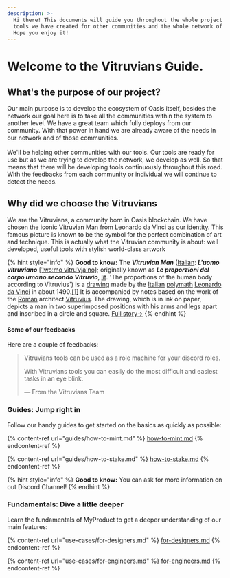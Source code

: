 ```yaml
---
description: >-
  Hi there! This documents will guide you throughout the whole project and the
  tools we have created for other communities and the whole network of Oasis.
  Hope you enjoy it!
---
```


# Welcome to the Vitruvians Guide.

## What's the purpose of our project?

Our main purpose is to develop the ecosystem of Oasis itself, besides the network our goal here is to take all the communities within the system to another level. We have a great team which fully deploys from our community. With that power in hand we are already aware of the needs in our network and of those communities. \
\
We'll be helping other communities with our tools. Our tools are ready for use but as we are trying to develop the network, we develop as well. So that means that there will be developing tools continuously throughout this road. With the feedbacks from each community or individual we will continue to detect the needs.&#x20;

## Why did we choose the Vitruvians

We are the Vitruvians, a community born in Oasis blockchain. We have chosen the iconic Vitruvian Man from Leonardo da Vinci as our identity. This famous picture is known to be the symbol for the perfect combination of art and technique. This is actually what the Vitruvian community is about: well developed, useful tools with stylish world-class artwork



{% hint style="info" %}
**Good to know:** The _**Vitruvian Man**_ ([Italian](https://en.wikipedia.org/wiki/Italian\_language): _**L'uomo vitruviano**_ [\[ˈlwɔːmo vitruˈvjaːno\]](https://en.wikipedia.org/wiki/Help:IPA/Italian); originally known as _**Le proporzioni del corpo umano secondo Vitruvio**_, [lit](https://en.wikipedia.org/wiki/Literal\_translation). 'The proportions of the human body according to Vitruvius') is a [drawing](https://en.wikipedia.org/wiki/Drawing) made by the [Italian](https://en.wikipedia.org/wiki/Italians) [polymath](https://en.wikipedia.org/wiki/Polymath) [Leonardo da Vinci](https://en.wikipedia.org/wiki/Leonardo\_da\_Vinci) in about 1490.[\[1\]](https://en.wikipedia.org/wiki/Vitruvian\_Man#cite\_note-1) It is accompanied by notes based on the work of the [Roman](https://en.wikipedia.org/wiki/Ancient\_Rome) architect [Vitruvius](https://en.wikipedia.org/wiki/Vitruvius). The drawing, which is in ink on paper, depicts a man in two superimposed positions with his arms and legs apart and inscribed in a circle and square. [Full story->](https://en.wikipedia.org/wiki/Vitruvian\_Man)
{% endhint %}

#### Some of our feedbacks

Here are a couple of feedbacks:

> Vitruvians tools can be used as a role machine for your discord roles.
>
> With Vitruvians tools you can easily do the most difficult and easiest tasks in an eye blink.&#x20;
>
> — From the Vitruvians Team

### Guides: Jump right in

Follow our handy guides to get started on the basics as quickly as possible:

{% content-ref url="guides/how-to-mint.md" %}
[how-to-mint.md](guides/how-to-mint.md)
{% endcontent-ref %}

{% content-ref url="guides/how-to-stake.md" %}
[how-to-stake.md](guides/how-to-stake.md)
{% endcontent-ref %}

{% hint style="info" %}
**Good to know:** You can ask for more information on out Discord Channel!
{% endhint %}

### Fundamentals: Dive a little deeper

Learn the fundamentals of MyProduct to get a deeper understanding of our main features:

{% content-ref url="use-cases/for-designers.md" %}
[for-designers.md](use-cases/for-designers.md)
{% endcontent-ref %}

{% content-ref url="use-cases/for-engineers.md" %}
[for-engineers.md](use-cases/for-engineers.md)
{% endcontent-ref %}
